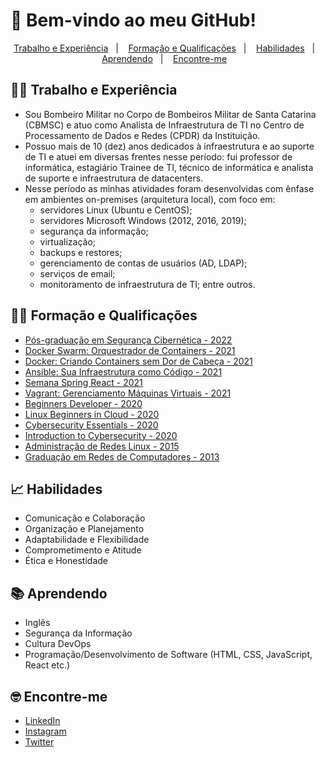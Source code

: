 # 🚀 Bem-vindo ao meu GitHub!

<p align="center">
  <a href="#-trabalho-e-experiência">Trabalho e Experiência</a>&nbsp;&nbsp;&nbsp;|&nbsp;&nbsp;&nbsp;
  <a href="#-formação-e-qualificações">Formação e Qualificações</a>&nbsp;&nbsp;&nbsp;|&nbsp;&nbsp;&nbsp;  
  <a href="#-habilidades">Habilidades</a>&nbsp;&nbsp;&nbsp;|&nbsp;&nbsp;&nbsp;
  <a href="#-aprendendo">Aprendendo</a>&nbsp;&nbsp;&nbsp;|&nbsp;&nbsp;&nbsp;
  <a href="#-encontre-me">Encontre-me</a>&nbsp;&nbsp;&nbsp;
</p>

<!--
- Comments
-->

## 👨‍💻 Trabalho e Experiência

- Sou Bombeiro Militar no Corpo de Bombeiros Militar de Santa Catarina (CBMSC) e atuo como Analista de Infraestrutura de TI no Centro de Processamento de Dados e Redes (CPDR) da Instituição.
- Possuo mais de 10 (dez) anos dedicados à infraestrutura e ao suporte de TI e atuei em diversas frentes nesse período: fui professor de informática, estagiário Trainee de TI, técnico de informática e analista de suporte e infraestrutura de datacenters.
- Nesse período as minhas atividades foram desenvolvidas com ênfase em ambientes on-premises (arquitetura local), com foco em:
  - servidores Linux (Ubuntu e CentOS);
  - servidores Microsoft Windows (2012, 2016, 2019);
  - segurança da informação;
  - virtualização;
  - backups e restores;
  - gerenciamento de contas de usuários (AD, LDAP);
  - serviços de email;
  - monitoramento de infraestrutura de TI; entre outros.

## 👨‍🎓 Formação e Qualificações

- [Pós-graduação em Segurança Cibernética - 2022](https://www.igti.com.br/pos-graduacao/seguranca-cibernetica)
- [Docker Swarm: Orquestrador de Containers - 2021](https://cursos.alura.com.br/certificate/7ce3b2ea-bbf3-4efc-a930-a951b38e5d9e)
- [Docker: Criando Containers sem Dor de Cabeça - 2021](https://cursos.alura.com.br/certificate/2db9ecad-837f-4918-9a4e-2bd30cc4f326)
- [Ansible: Sua Infraestrutura como Código - 2021](https://cursos.alura.com.br/certificate/608a8b33-d3ea-4f01-b919-c6bfb73867b0)
- [Semana Spring React - 2021](https://learn.devsuperior.com/certificados/1524176)
- [Vagrant: Gerenciamento Máquinas Virtuais - 2021](https://cursos.alura.com.br/certificate/f28f14fa-d01d-450e-9fb7-3cb40d9d7669)
- [Beginners Developer - 2020](https://4linux.com.br/cursos/treinamento/beginners-developer/)
- [Linux Beginners in Cloud - 2020](https://4linux.com.br/cursos/treinamento/linux-fundamentals/)
- [Cybersecurity Essentials - 2020](https://www.credly.com/badges/b47b47c6-9bc3-42c1-afab-e2c1215a1765?source=linked_in_profile)
- [Introduction to Cybersecurity - 2020](https://www.credly.com/badges/4bbfed93-abdb-4953-9212-6febe9cf08ca?source=linked_in_profile)
- [Administração de Redes Linux - 2015](https://cursos.sesisenai.org.br/detalhes/administrando-sistemas-linux/18488)
- [Graduação em Redes de Computadores - 2013](https://estacio.br/cursos/graduacao/redes-de-computadores)


## 📈 Habilidades

- Comunicação e Colaboração
- Organização e Planejamento
- Adaptabilidade e Flexibilidade
- Comprometimento e Atitude
- Ética e Honestidade

## 📚 Aprendendo

- Inglês
- Segurança da Informação
- Cultura DevOps
- Programação/Desenvolvimento de Software (HTML, CSS, JavaScript, React etc.)

## 🤓 Encontre-me

- [LinkedIn](https://www.linkedin.com/in/mateus-sagas-stahelin-03177275/)
- [Instagram](https://www.instagram.com/mateusstahelin/)
- [Twitter](https://twitter.com/mateustalin)
